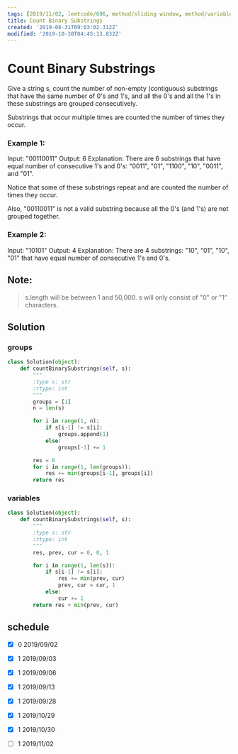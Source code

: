 ```yaml
---
tags: [2019/11/02, leetcode/696, method/sliding window, method/variable]
title: Count Binary Substrings
created: '2019-08-31T09:03:02.312Z'
modified: '2019-10-30T04:45:13.832Z'
---
```


# Count Binary Substrings

Give a string s, count the number of non-empty (contiguous) substrings that have the same number of 0's and 1's, and all the 0's and all the 1's in these substrings are grouped consecutively.

Substrings that occur multiple times are counted the number of times they occur.

### Example 1:

Input: "00110011"
Output: 6
Explanation: There are 6 substrings that have equal number of consecutive 1's and 0's: "0011", "01", "1100", "10", "0011", and "01".

Notice that some of these substrings repeat and are counted the number of times they occur.

Also, "00110011" is not a valid substring because all the 0's (and 1's) are not grouped together.

### Example 2:

Input: "10101"
Output: 4
Explanation: There are 4 substrings: "10", "01", "10", "01" that have equal number of consecutive 1's and 0's.

## Note:

> s.length will be between 1 and 50,000.
> s will only consist of "0" or "1" characters.

## Solution

### groups

```python
class Solution(object):
    def countBinarySubstrings(self, s):
        """
        :type s: str
        :rtype: int
        """
        groups = [1]
        n = len(s)

        for i in range(1, n):
            if s[i-1] != s[i]:
                groups.append(1)
            else:
                groups[-1] += 1

        res = 0
        for i in range(1, len(groups)):
            res += min(groups[i-1], groups[i])
        return res
```

### variables

```python
class Solution(object):
    def countBinarySubstrings(self, s):
        """
        :type s: str
        :rtype: int
        """
        res, prev, cur = 0, 0, 1

        for i in range(1, len(s)):
            if s[i-1] != s[i]:
                res += min(prev, cur)
                prev, cur = cur, 1
            else:
                cur += 1
        return res + min(prev, cur)
```

## schedule

* [x] 0 2019/09/02
* [x] 1 2019/09/03
* [x] 1 2019/09/06
* [x] 1 2019/09/13
* [x] 1 2019/09/28
* [x] 1 2019/10/29
* [x] 1 2019/10/30
* [ ] 1 2019/11/02

